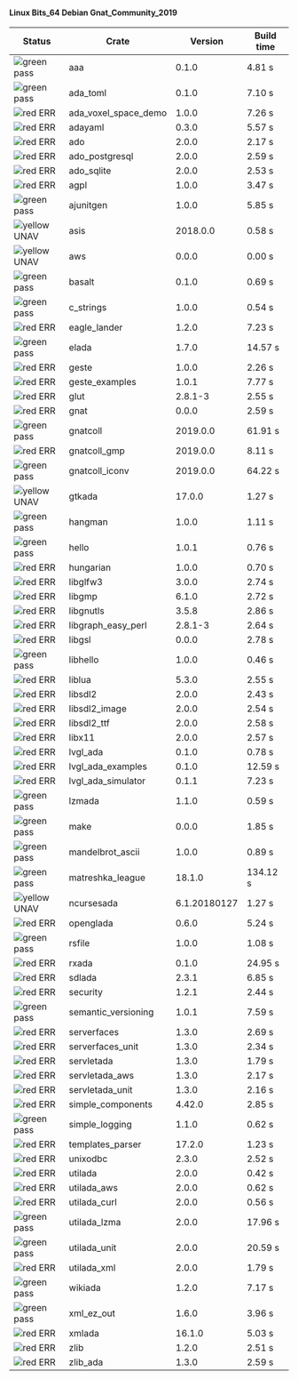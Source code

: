 #### Linux Bits_64 Debian Gnat_Community_2019

| Status | Crate | Version | Build time |
| --- | --- | --- | --- |
|![green](https://placehold.it/8/00aa00/000000?text=+) pass | aaa | 0.1.0 |  4.81 s |
|![green](https://placehold.it/8/00aa00/000000?text=+) pass | ada_toml | 0.1.0 |  7.10 s |
|![red](https://placehold.it/8/ff0000/000000?text=+) ERR  | ada_voxel_space_demo | 1.0.0 |  7.26 s |
|![red](https://placehold.it/8/ff0000/000000?text=+) ERR  | adayaml | 0.3.0 |  5.57 s |
|![red](https://placehold.it/8/ff0000/000000?text=+) ERR  | ado | 2.0.0 |  2.17 s |
|![red](https://placehold.it/8/ff0000/000000?text=+) ERR  | ado_postgresql | 2.0.0 |  2.59 s |
|![red](https://placehold.it/8/ff0000/000000?text=+) ERR  | ado_sqlite | 2.0.0 |  2.53 s |
|![red](https://placehold.it/8/ff0000/000000?text=+) ERR  | agpl | 1.0.0 |  3.47 s |
|![green](https://placehold.it/8/00aa00/000000?text=+) pass | ajunitgen | 1.0.0 |  5.85 s |
|![yellow](https://placehold.it/8/ffbb00/000000?text=+) UNAV | asis | 2018.0.0 |  0.58 s |
|![yellow](https://placehold.it/8/ffbb00/000000?text=+) UNAV | aws | 0.0.0 |  0.00 s |
|![green](https://placehold.it/8/00aa00/000000?text=+) pass | basalt | 0.1.0 |  0.69 s |
|![green](https://placehold.it/8/00aa00/000000?text=+) pass | c_strings | 1.0.0 |  0.54 s |
|![red](https://placehold.it/8/ff0000/000000?text=+) ERR  | eagle_lander | 1.2.0 |  7.23 s |
|![green](https://placehold.it/8/00aa00/000000?text=+) pass | elada | 1.7.0 |  14.57 s |
|![red](https://placehold.it/8/ff0000/000000?text=+) ERR  | geste | 1.0.0 |  2.26 s |
|![red](https://placehold.it/8/ff0000/000000?text=+) ERR  | geste_examples | 1.0.1 |  7.77 s |
|![red](https://placehold.it/8/ff0000/000000?text=+) ERR  | glut | 2.8.1-3 |  2.55 s |
|![red](https://placehold.it/8/ff0000/000000?text=+) ERR  | gnat | 0.0.0 |  2.59 s |
|![green](https://placehold.it/8/00aa00/000000?text=+) pass | gnatcoll | 2019.0.0 |  61.91 s |
|![red](https://placehold.it/8/ff0000/000000?text=+) ERR  | gnatcoll_gmp | 2019.0.0 |  8.11 s |
|![green](https://placehold.it/8/00aa00/000000?text=+) pass | gnatcoll_iconv | 2019.0.0 |  64.22 s |
|![yellow](https://placehold.it/8/ffbb00/000000?text=+) UNAV | gtkada | 17.0.0 |  1.27 s |
|![green](https://placehold.it/8/00aa00/000000?text=+) pass | hangman | 1.0.0 |  1.11 s |
|![green](https://placehold.it/8/00aa00/000000?text=+) pass | hello | 1.0.1 |  0.76 s |
|![red](https://placehold.it/8/ff0000/000000?text=+) ERR  | hungarian | 1.0.0 |  0.70 s |
|![red](https://placehold.it/8/ff0000/000000?text=+) ERR  | libglfw3 | 3.0.0 |  2.74 s |
|![red](https://placehold.it/8/ff0000/000000?text=+) ERR  | libgmp | 6.1.0 |  2.72 s |
|![red](https://placehold.it/8/ff0000/000000?text=+) ERR  | libgnutls | 3.5.8 |  2.86 s |
|![red](https://placehold.it/8/ff0000/000000?text=+) ERR  | libgraph_easy_perl | 2.8.1-3 |  2.64 s |
|![red](https://placehold.it/8/ff0000/000000?text=+) ERR  | libgsl | 0.0.0 |  2.78 s |
|![green](https://placehold.it/8/00aa00/000000?text=+) pass | libhello | 1.0.0 |  0.46 s |
|![red](https://placehold.it/8/ff0000/000000?text=+) ERR  | liblua | 5.3.0 |  2.55 s |
|![red](https://placehold.it/8/ff0000/000000?text=+) ERR  | libsdl2 | 2.0.0 |  2.43 s |
|![red](https://placehold.it/8/ff0000/000000?text=+) ERR  | libsdl2_image | 2.0.0 |  2.54 s |
|![red](https://placehold.it/8/ff0000/000000?text=+) ERR  | libsdl2_ttf | 2.0.0 |  2.58 s |
|![red](https://placehold.it/8/ff0000/000000?text=+) ERR  | libx11 | 2.0.0 |  2.57 s |
|![red](https://placehold.it/8/ff0000/000000?text=+) ERR  | lvgl_ada | 0.1.0 |  0.78 s |
|![red](https://placehold.it/8/ff0000/000000?text=+) ERR  | lvgl_ada_examples | 0.1.0 |  12.59 s |
|![red](https://placehold.it/8/ff0000/000000?text=+) ERR  | lvgl_ada_simulator | 0.1.1 |  7.23 s |
|![green](https://placehold.it/8/00aa00/000000?text=+) pass | lzmada | 1.1.0 |  0.59 s |
|![green](https://placehold.it/8/00aa00/000000?text=+) pass | make | 0.0.0 |  1.85 s |
|![green](https://placehold.it/8/00aa00/000000?text=+) pass | mandelbrot_ascii | 1.0.0 |  0.89 s |
|![green](https://placehold.it/8/00aa00/000000?text=+) pass | matreshka_league | 18.1.0 |  134.12 s |
|![yellow](https://placehold.it/8/ffbb00/000000?text=+) UNAV | ncursesada | 6.1.20180127 |  1.27 s |
|![red](https://placehold.it/8/ff0000/000000?text=+) ERR  | openglada | 0.6.0 |  5.24 s |
|![green](https://placehold.it/8/00aa00/000000?text=+) pass | rsfile | 1.0.0 |  1.08 s |
|![red](https://placehold.it/8/ff0000/000000?text=+) ERR  | rxada | 0.1.0 |  24.95 s |
|![red](https://placehold.it/8/ff0000/000000?text=+) ERR  | sdlada | 2.3.1 |  6.85 s |
|![red](https://placehold.it/8/ff0000/000000?text=+) ERR  | security | 1.2.1 |  2.44 s |
|![green](https://placehold.it/8/00aa00/000000?text=+) pass | semantic_versioning | 1.0.1 |  7.59 s |
|![red](https://placehold.it/8/ff0000/000000?text=+) ERR  | serverfaces | 1.3.0 |  2.69 s |
|![red](https://placehold.it/8/ff0000/000000?text=+) ERR  | serverfaces_unit | 1.3.0 |  2.34 s |
|![red](https://placehold.it/8/ff0000/000000?text=+) ERR  | servletada | 1.3.0 |  1.79 s |
|![red](https://placehold.it/8/ff0000/000000?text=+) ERR  | servletada_aws | 1.3.0 |  2.17 s |
|![red](https://placehold.it/8/ff0000/000000?text=+) ERR  | servletada_unit | 1.3.0 |  2.16 s |
|![red](https://placehold.it/8/ff0000/000000?text=+) ERR  | simple_components | 4.42.0 |  2.85 s |
|![green](https://placehold.it/8/00aa00/000000?text=+) pass | simple_logging | 1.1.0 |  0.62 s |
|![red](https://placehold.it/8/ff0000/000000?text=+) ERR  | templates_parser | 17.2.0 |  1.23 s |
|![red](https://placehold.it/8/ff0000/000000?text=+) ERR  | unixodbc | 2.3.0 |  2.52 s |
|![red](https://placehold.it/8/ff0000/000000?text=+) ERR  | utilada | 2.0.0 |  0.42 s |
|![red](https://placehold.it/8/ff0000/000000?text=+) ERR  | utilada_aws | 2.0.0 |  0.62 s |
|![red](https://placehold.it/8/ff0000/000000?text=+) ERR  | utilada_curl | 2.0.0 |  0.56 s |
|![green](https://placehold.it/8/00aa00/000000?text=+) pass | utilada_lzma | 2.0.0 |  17.96 s |
|![green](https://placehold.it/8/00aa00/000000?text=+) pass | utilada_unit | 2.0.0 |  20.59 s |
|![red](https://placehold.it/8/ff0000/000000?text=+) ERR  | utilada_xml | 2.0.0 |  1.79 s |
|![green](https://placehold.it/8/00aa00/000000?text=+) pass | wikiada | 1.2.0 |  7.17 s |
|![green](https://placehold.it/8/00aa00/000000?text=+) pass | xml_ez_out | 1.6.0 |  3.96 s |
|![red](https://placehold.it/8/ff0000/000000?text=+) ERR  | xmlada | 16.1.0 |  5.03 s |
|![red](https://placehold.it/8/ff0000/000000?text=+) ERR  | zlib | 1.2.0 |  2.51 s |
|![red](https://placehold.it/8/ff0000/000000?text=+) ERR  | zlib_ada | 1.3.0 |  2.59 s |
